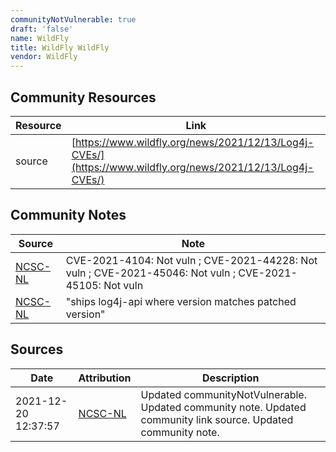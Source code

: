 ```yaml
---
communityNotVulnerable: true
draft: 'false'
name: WildFly
title: WildFly WildFly
vendor: WildFly
---
```



## Community Resources
| Resource | Link |
| --- | --- |
| source | [https://www.wildfly.org/news/2021/12/13/Log4j-CVEs/](https://www.wildfly.org/news/2021/12/13/Log4j-CVEs/) |

## Community Notes
| Source | Note |
| --- | --- |
| [NCSC-NL](https://github.com/NCSC-NL/log4shell/blob/main/software/README.md) | CVE-2021-4104: Not vuln ; CVE-2021-44228: Not vuln ; CVE-2021-45046: Not vuln ; CVE-2021-45105: Not vuln </ul> |
| [NCSC-NL](https://github.com/NCSC-NL/log4shell/blob/main/software/README.md) | "ships log4j-api where version matches patched version" |

## Sources
| Date | Attribution | Description |
| --- | --- | --- |
| 2021-12-20 12:37:57 | [NCSC-NL](https://github.com/NCSC-NL/log4shell/blob/main/software/README.md) | Updated communityNotVulnerable. Updated community note. Updated community link source. Updated community note.  |
